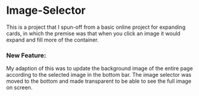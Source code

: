 # Image-Selector
This is a project that I spun-off from a basic online project for expanding cards, in which the premise was that when you click an image it would expand and fill more of the container.

### New Feature: 

My adaption of this was to update the background image of the entire page according to the selected image in the bottom bar. The image selector was moved to the bottom and made transparent to be able to see the full image on screen. 
